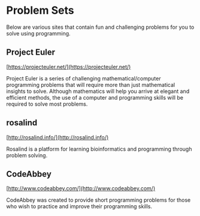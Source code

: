 # Problem Sets #

Below are various sites that contain fun and challenging problems for you to solve using programming.


## Project Euler ##

[https://projecteuler.net/](https://projecteuler.net/)

Project Euler is a series of challenging mathematical/computer programming problems that will require more than just mathematical insights to solve. Although mathematics will help you arrive at elegant and efficient methods, the use of a computer and programming skills will be required to solve most problems.


## rosalind ##

[http://rosalind.info/](http://rosalind.info/)

Rosalind is a platform for learning bioinformatics and programming through problem solving.


## CodeAbbey ##

[http://www.codeabbey.com/](http://www.codeabbey.com/)

CodeAbbey was created to provide short programming problems for those who wish to practice and improve their programming skills.
